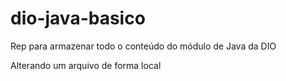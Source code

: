 # dio-java-basico
Rep para armazenar todo o conteúdo do módulo de Java da DIO

Alterando um arquivo de forma local